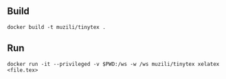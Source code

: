 ## Build

```
docker build -t muzili/tinytex .
```

## Run

```
docker run -it --privileged -v $PWD:/ws -w /ws muzili/tinytex xelatex <file.tex>
```
